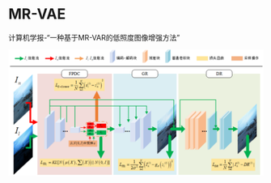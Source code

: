 # MR-VAE
计算机学报-“一种基于MR-VAR的低照度图像增强方法”

![images](https://github.com/csxuwu/MR-VAE/blob/master/images/MR-VAE.png)
